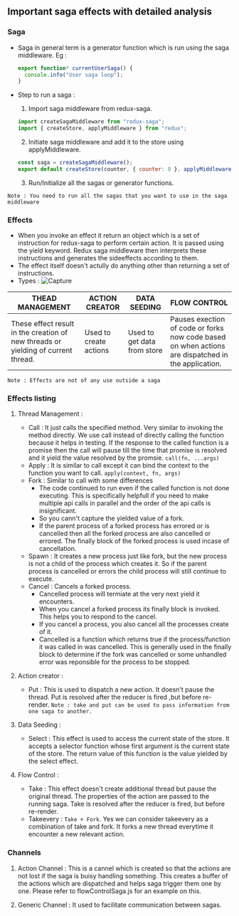 ## Important saga effects with detailed analysis

### Saga

- Saga in general term is a generator function which is run using the saga middleware. Eg :

  ```javascript
  export function* currentUserSaga() {
    console.info("User saga loop");
  }
  ```

- Step to run a saga :

  1. Import saga middleware from redux-saga.

  ```javascript
  import createSagaMiddleware from "redux-saga";
  import { createStore, applyMiddleware } from "redux";
  ```

  2. Initiate saga middleware and add it to the store using applyMiddleware.

  ```javascript
  const saga = createSagaMiddleware();
  export default createStore(counter, { counter: 0 }, applyMiddleware(saga));
  ```

  3. Run/Initialize all the sagas or generator functions.

`Note : You need to run all the sagas that you want to use in the saga middleware`

### Effects

- When you invoke an effect it return an object which is a set of instruction for redux-saga to perform certain action. It is passed using the yield keyword. Redux saga middleware then interprets these instructions and generates the sideeffects according to them.
- The effect itself doesn't actully do anything other than returning a set of instructions.
- Types :
  ![Capture](https://user-images.githubusercontent.com/46783722/66543473-1b0a8d00-eb53-11e9-9d37-d96ae0e05648.PNG)

| THEAD MANAGEMENT                                                                  | ACTION CREATOR         | DATA SEEDING                | FLOW CONTROL                                                                                       |
| --------------------------------------------------------------------------------- | ---------------------- | --------------------------- | -------------------------------------------------------------------------------------------------- |
| These effect result in the creation of new threads or yielding of current thread. | Used to create actions | Used to get data from store | Pauses exection of code or forks now code based on when actions are dispatched in the application. |

`Note : Effects are not of any use outside a saga`

### Effects listing

1. Thread Management :

   - Call : It just calls the specified method. Very similar to invoking the method directly. We use call instead of directly calling the function because it helps in testing. If the response to the called function is a promise then the call will pause till the time that promise is resolved and it yield the value resolved by the promsie.
     `call(fn, ...args)`
   - Apply : It is similar to call except it can bind the context to the function you want to call.
     `apply(context, fn, args)`
   - Fork : Similar to call with some differences
     - The code continued to run even if the called function is not done executing. This is specifically helpfull if you need to make multiple api calls in parallel and the order of the api calls is insignificant.
     - So you cann't capture the yielded value of a fork.
     - If the parent process of a forked process has errored or is cancelled then all the forked process are also cancelled or errored. The finally block of the forked process is used incase of cancellation.
   - Spawn : It creates a new process just like fork, but the new process is not a child of the process which creates it. So if the parent process is cancelled or errors the child process will still continue to execute.
   - Cancel : Cancels a forked process.
     - Cancelled process will termiate at the very next yield it encounters.
     - When you cancel a forked process its finally block is invoked. This helps you to respond to the cancel.
     - If you cancel a process, you also cancel all the processes create of it.
     - Cancelled is a function which returns true if the process/function it was called in was cancelled. This is generally used in the finally block to determine if the fork was cancelled or some unhandled error was reponsible for the process to be stopped.

2) Action creator :

   - Put : This is used to dispatch a new action. It doesn't pause the thread. Put is resolved after the reducer is fired ,but before re-render.
     `Note : take and put can be used to pass information from one saga to another.`

3) Data Seeding :

   - Select : This effect is used to access the current state of the store. It accepts a selector function whose first argument is the current state of the store. The return value of this function is the value yielded by the select effect.

4) Flow Control :

   - Take : This effect doesn't create additional thread but pause the original thread. The properties of the action are passed to the running saga. Take is resolved after the reducer is fired, but before re-render.
   - Takeevery : `Take + Fork`. Yes we can consider takeevery as a combination of take and fork. It forks a new thread everytime it encounter a new relevant action.

### Channels

1. Action Channel : This is a cannel which is created so that the actions are not lost if the saga is buisy handling something. This creates a buffer of the actions which are dispatched and helps saga trigger them one by one. Please refer to flowControlSaga.js for an example on this.

2. Generic Channel : It used to facilitate communication between sagas.

